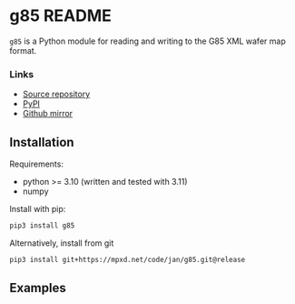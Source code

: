 # g85 README

`g85` is a Python module for reading and writing to the G85 XML wafer map format.


### Links
- [Source repository](https://mpxd.net/code/jan/g85)
- [PyPI](https://pypi.org/project/g85)
- [Github mirror](https://github.com/anewusername/g85)


## Installation

Requirements:
* python >= 3.10 (written and tested with 3.11)
* numpy


Install with pip:
```bash
pip3 install g85
```

Alternatively, install from git
```bash
pip3 install git+https://mpxd.net/code/jan/g85.git@release
```

## Examples
